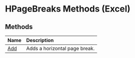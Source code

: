 
# HPageBreaks Methods (Excel)

## Methods



|**Name**|**Description**|
|:-----|:-----|
|[Add](58aabcbf-7a9f-96a5-c91e-7311e397cffe.md)|Adds a horizontal page break.|

